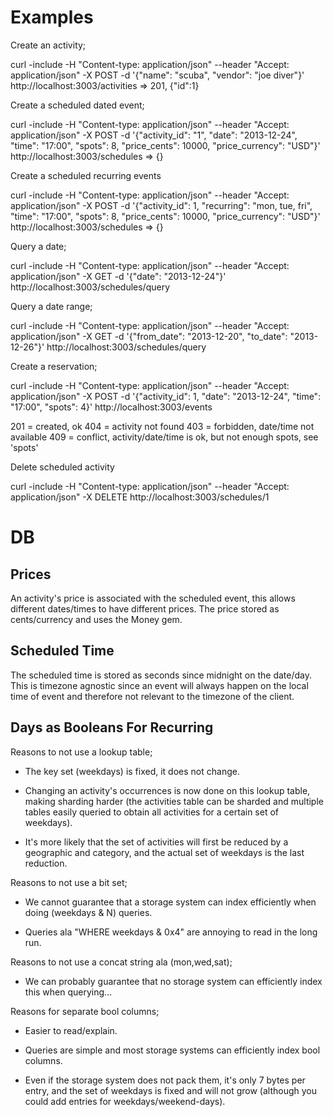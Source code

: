 Examples
========

Create an activity;

  curl -include -H "Content-type: application/json" --header "Accept: application/json" -X POST -d '{"name": "scuba", "vendor": "joe diver"}' http://localhost:3003/activities
  =>
  201, {"id":1}


Create a scheduled dated event;

  curl -include -H "Content-type: application/json" --header "Accept: application/json" -X POST -d '{"activity_id": "1", "date": "2013-12-24", "time": "17:00", "spots": 8, "price_cents": 10000, "price_currency": "USD"}' http://localhost:3003/schedules
  =>
  {}

Create a scheduled recurring events

  curl -include -H "Content-type: application/json" --header "Accept: application/json" -X POST -d '{"activity_id": 1, "recurring": "mon, tue, fri", "time": "17:00", "spots": 8, "price_cents": 10000, "price_currency": "USD"}' http://localhost:3003/schedules
  =>
  {}

Query a date;

  curl -include -H "Content-type: application/json" --header "Accept: application/json" -X GET -d '{"date": "2013-12-24"}' http://localhost:3003/schedules/query


Query a date range;

  curl -include -H "Content-type: application/json" --header "Accept: application/json" -X GET -d '{"from_date": "2013-12-20", "to_date": "2013-12-26"}' http://localhost:3003/schedules/query

Create a reservation;

  curl -include -H "Content-type: application/json" --header "Accept: application/json" -X POST -d '{"activity_id": 1, "date": "2013-12-24", "time": "17:00", "spots": 4}' http://localhost:3003/events

  201 = created, ok
  404 = activity not found
  403 = forbidden, date/time not available
  409 = conflict, activity/date/time is ok, but not enough spots, see 'spots'


Delete scheduled activity

  curl -include -H "Content-type: application/json" --header "Accept: application/json" -X DELETE http://localhost:3003/schedules/1

DB
==

Prices
------

An activity's price is associated with the scheduled event, this
allows different dates/times to have different prices. The price
stored as cents/currency and uses the Money gem.

Scheduled Time
--------------

The scheduled time is stored as seconds since midnight on the
date/day. This is timezone agnostic since an event will always happen
on the local time of event and therefore not relevant to the timezone
of the client.

Days as Booleans For Recurring
------------------------------

Reasons to not use a lookup table;

   * The key set (weekdays) is fixed, it does not change.

   * Changing an activity's occurrences is now done on this lookup
     table, making sharding harder (the activities table can be
     sharded and multiple tables easily queried to obtain all
     activities for a certain set of weekdays).

   * It's more likely that the set of activities will first be reduced
     by a geographic and category, and the actual set of weekdays is
     the last reduction.

Reasons to not use a bit set;

   * We cannot guarantee that a storage system can index efficiently
     when doing (weekdays & N) queries.

   * Queries ala "WHERE weekdays & 0x4" are annoying to read in the
     long run.

Reasons to not use a concat string ala (mon,wed,sat);

   * We can probably guarantee that no storage system can efficiently
     index this when querying...

Reasons for separate bool columns;

   * Easier to read/explain.

   * Queries are simple and most storage systems can efficiently index
     bool columns.

   * Even if the storage system does not pack them, it's only 7 bytes
     per entry, and the set of weekdays is fixed and will not grow
     (although you could add entries for weekdays/weekend-days).
